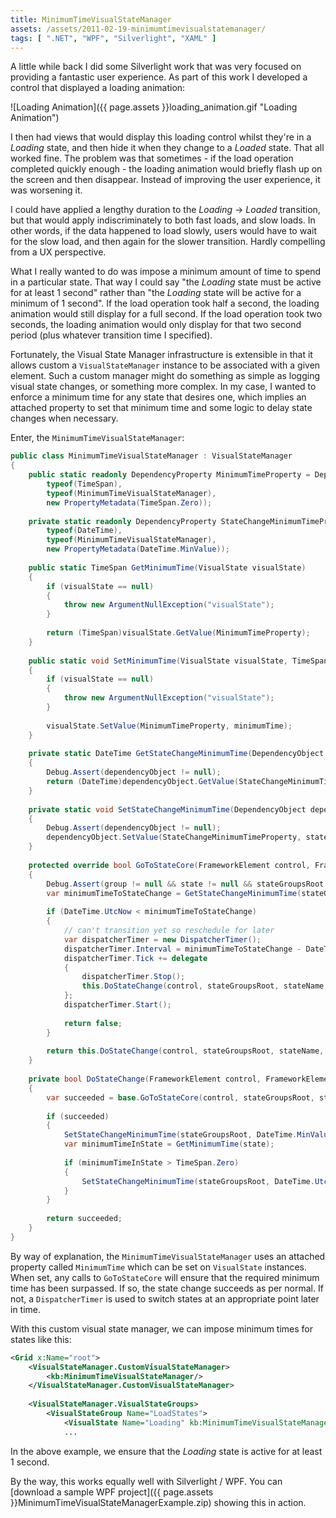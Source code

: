 ```yaml
---
title: MinimumTimeVisualStateManager
assets: /assets/2011-02-19-minimumtimevisualstatemanager/
tags: [ ".NET", "WPF", "Silverlight", "XAML" ]
---
```

A little while back I did some Silverlight work that was very focused on providing a fantastic user experience. As part of this work I developed a control that displayed a loading animation:

![Loading Animation]({{ page.assets }}loading_animation.gif "Loading Animation")

I then had views that would display this loading control whilst they're in a *Loading* state, and then hide it when they change to a *Loaded* state. That all worked fine. The problem was that sometimes - if the load operation completed quickly enough - the loading animation would briefly flash up on the screen and then disappear. Instead of improving the user experience, it was worsening it.

I could have applied a lengthy duration to the *Loading* -> *Loaded* transition, but that would apply indiscriminately to both fast loads, and slow loads. In other words, if the data happened to load slowly, users would have to wait for the slow load, and then again for the slower transition. Hardly compelling from a UX perspective.

What I really wanted to do was impose a minimum amount of time to spend in a particular state. That way I could say "the *Loading* state must be active for at least 1 second" rather than "the *Loading* state will be active for a minimum of 1 second". If the load operation took half a second, the loading animation would still display for a full second. If the load operation took two seconds, the loading animation would only display for that two second period (plus whatever transition time I specified).

Fortunately, the Visual State Manager infrastructure is extensible in that it allows custom a `VisualStateManager` instance to be associated with a given element. Such a custom manager might do something as simple as logging visual state changes, or something more complex. In my case, I wanted to enforce a minimum time for any state that desires one, which implies an attached property to set that minimum time and some logic to delay state changes when necessary.

Enter, the `MinimumTimeVisualStateManager`:

```C#
public class MinimumTimeVisualStateManager : VisualStateManager
{
    public static readonly DependencyProperty MinimumTimeProperty = DependencyProperty.RegisterAttached("MinimumTime",
        typeof(TimeSpan),
        typeof(MinimumTimeVisualStateManager),
        new PropertyMetadata(TimeSpan.Zero));
 
    private static readonly DependencyProperty StateChangeMinimumTimeProperty = DependencyProperty.RegisterAttached("StateChangeMinimumTime",
        typeof(DateTime),
        typeof(MinimumTimeVisualStateManager),
        new PropertyMetadata(DateTime.MinValue));
 
    public static TimeSpan GetMinimumTime(VisualState visualState)
    {
        if (visualState == null)
        {
            throw new ArgumentNullException("visualState");
        }
 
        return (TimeSpan)visualState.GetValue(MinimumTimeProperty);
    }
 
    public static void SetMinimumTime(VisualState visualState, TimeSpan minimumTime)
    {
        if (visualState == null)
        {
            throw new ArgumentNullException("visualState");
        }
 
        visualState.SetValue(MinimumTimeProperty, minimumTime);
    }
 
    private static DateTime GetStateChangeMinimumTime(DependencyObject dependencyObject)
    {
        Debug.Assert(dependencyObject != null);
        return (DateTime)dependencyObject.GetValue(StateChangeMinimumTimeProperty);
    }
 
    private static void SetStateChangeMinimumTime(DependencyObject dependencyObject, DateTime stateChangeMinimumTime)
    {
        Debug.Assert(dependencyObject != null);
        dependencyObject.SetValue(StateChangeMinimumTimeProperty, stateChangeMinimumTime);
    }
 
    protected override bool GoToStateCore(FrameworkElement control, FrameworkElement stateGroupsRoot, string stateName, VisualStateGroup group, VisualState state, bool useTransitions)
    {
        Debug.Assert(group != null && state != null && stateGroupsRoot != null, "Group, state, or stateGroupsRoot is null for state name '" + stateName + "'. Be sure you've declared the state in the XAML.");
        var minimumTimeToStateChange = GetStateChangeMinimumTime(stateGroupsRoot);
 
        if (DateTime.UtcNow < minimumTimeToStateChange)
        {
            // can't transition yet so reschedule for later
            var dispatcherTimer = new DispatcherTimer();
            dispatcherTimer.Interval = minimumTimeToStateChange - DateTime.UtcNow;
            dispatcherTimer.Tick += delegate
            {
                dispatcherTimer.Stop();
                this.DoStateChange(control, stateGroupsRoot, stateName, group, state, useTransitions);
            };
            dispatcherTimer.Start();
 
            return false;
        }
 
        return this.DoStateChange(control, stateGroupsRoot, stateName, group, state, useTransitions);
    }
 
    private bool DoStateChange(FrameworkElement control, FrameworkElement stateGroupsRoot, string stateName, VisualStateGroup group, VisualState state, bool useTransitions)
    {
        var succeeded = base.GoToStateCore(control, stateGroupsRoot, stateName, group, state, useTransitions);
 
        if (succeeded)
        {
            SetStateChangeMinimumTime(stateGroupsRoot, DateTime.MinValue);
            var minimumTimeInState = GetMinimumTime(state);
 
            if (minimumTimeInState > TimeSpan.Zero)
            {
                SetStateChangeMinimumTime(stateGroupsRoot, DateTime.UtcNow + minimumTimeInState);
            }
        }
 
        return succeeded;
    }
}
```

By way of explanation, the `MinimumTimeVisualStateManager` uses an attached property called `MinimumTime` which can be set on `VisualState` instances. When set, any calls to `GoToStateCore` will ensure that the required minimum time has been surpassed. If so, the state change succeeds as per normal. If not, a `DispatcherTimer` is used to switch states at an appropriate point later in time.

With this custom visual state manager, we can impose minimum times for states like this:

```XML
<Grid x:Name="root">
    <VisualStateManager.CustomVisualStateManager>
        <kb:MinimumTimeVisualStateManager/>
    </VisualStateManager.CustomVisualStateManager>
     
    <VisualStateManager.VisualStateGroups>
        <VisualStateGroup Name="LoadStates">
            <VisualState Name="Loading" kb:MinimumTimeVisualStateManager.MinimumTime="00:00:01">
            ...
```

In the above example, we ensure that the *Loading* state is active for at least 1 second.

By the way, this works equally well with Silverlight / WPF. You can [download a sample WPF project]({{ page.assets }}MinimumTimeVisualStateManagerExample.zip) showing this in action.